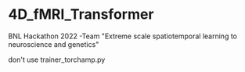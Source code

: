 # 4D_fMRI_Transformer

BNL Hackathon 2022 -Team "Extreme scale spatiotemporal learning to neuroscience and genetics"

don't use trainer_torchamp.py
